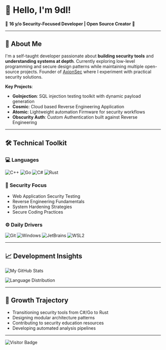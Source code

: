 # 👋 Hello, I'm 9dl!

🌟 **16 y/o Security-Focused Developer | Open Source Creator** 🌟

---

## 🚀 About Me

I'm a self-taught developer passionate about **building security tools** and **understanding systems at depth**. Currently exploring low-level programming and secure design patterns while maintaining multiple open-source projects. Founder of [AxionSec](https://axionsec.pro/) where I experiment with practical security solutions.

**Key Projects**:
- **GoInjection**: SQL injection testing toolkit with dynamic payload generation
- **Cosmic**: Cloud based Reverse Engineering Application
- **Atomic**: Lightweight automation Firmware for security workflows
- **Obscurity Auth**: Custom Authentication built against Reverse Engineering

---

## 🛠️ Technical Toolkit

### 💻 **Languages**
![C++](https://img.shields.io/badge/C++-00599C?style=for-the-badge&logo=c%2B%2B&logoColor=white)
![Go](https://img.shields.io/badge/Go-00ADD8?style=for-the-badge&logo=go&logoColor=white)
![C#](https://img.shields.io/badge/C%23-239120?style=for-the-badge&logo=c-sharp&logoColor=white)
![Rust](https://img.shields.io/badge/Rust-000000?style=for-the-badge&logo=rust&logoColor=white&label=Learning)

### 🔐 **Security Focus**
- Web Application Security Testing
- Reverse Engineering Fundamentals
- System Hardening Strategies
- Secure Coding Practices

### ⚙️ **Daily Drivers**
![Git](https://img.shields.io/badge/Git-F05032?style=for-the-badge&logo=git&logoColor=white)
![Windows](https://img.shields.io/badge/Windows-0078D4?style=for-the-badge&logo=windows&logoColor=white)
![JetBrains](https://img.shields.io/badge/JetBrains-000000?style=for-the-badge&logo=jetbrains&logoColor=white)
![WSL2](https://img.shields.io/badge/WSL2-4D4D4D?style=for-the-badge&logo=windows&logoColor=white)

---

## 📈 Development Insights

![My GitHub Stats](https://github-readme-stats.vercel.app/api?username=9dl&show_icons=true&theme=radical&hide_title=true)

![Language Distribution](https://github-readme-stats.vercel.app/api/top-langs/?username=9dl&layout=compact&theme=radical)

---

## 🌱 Growth Trajectory

- Transitioning security tools from C#/Go to Rust
- Designing modular architecture patterns
- Contributing to security education resources
- Developing automated analysis pipelines

---

![Visitor Badge](https://profile-counter.glitch.me/9dl/count.svg)
